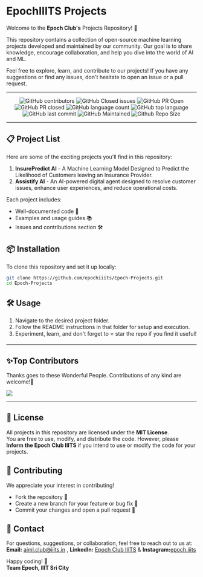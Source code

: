 
# EpochIIITS Projects  
Welcome to the **Epoch Club's** Projects Repository! 🎉  

This repository contains a collection of open-source machine learning projects developed and maintained by our community. Our goal is to share knowledge, encourage collaboration, and help you dive into the world of AI and ML.  

Feel free to explore, learn, and contribute to our projects! If you have any suggestions or find any issues, don't hesitate to open an issue or a pull request.  

---

<div align="center">

![GitHub contributors](https://img.shields.io/github/contributors/epochiiits/Epoch-Projects?style=for-the-badge&color=blue)
![GitHub Closed issues](https://img.shields.io/github/issues-closed-raw/epochiiits/Epoch-Projects?style=for-the-badge&color=brightgreen)
![GitHub PR Open](https://img.shields.io/github/issues-pr/epochiiits/Epoch-Projects?style=for-the-badge&color=aqua)
![GitHub PR closed](https://img.shields.io/github/issues-pr-closed-raw/epochiiits/Epoch-Projects?style=for-the-badge&color=blue)
![GitHub language count](https://img.shields.io/github/languages/count/epochiiits/Epoch-Projects?style=for-the-badge&color=brightgreen)
![GitHub top language](https://img.shields.io/github/languages/top/epochiiits/Epoch-Projects?style=for-the-badge&color=aqua)
![GitHub last commit](https://img.shields.io/github/last-commit/epochiiits/Epoch-Projects?style=for-the-badge&color=blue)
![GitHub Maintained](https://img.shields.io/badge/Maintained%3F-yes-brightgreen.svg?style=for-the-badge)
![Github Repo Size](https://img.shields.io/github/repo-size/epochiiits/Epoch-Projects?style=for-the-badge&color=aqua)

</div>

---

## 📋 Project List  
Here are some of the exciting projects you'll find in this repository:  

1. **InsurePredict AI** - A Machine Learning Model Designed to Predict the Likelihood of Customers leaving an Insurance Provider.
2. **Assistify AI** - An AI-powered digital agent designed to resolve customer issues, enhance user experiences, and reduce operational costs.
	
	
	
	

Each project includes:  
- Well-documented code 📄  
- Examples and usage guides 📚  
- Issues and contributions section 🛠️  


## 📦 Installation  
To clone this repository and set it up locally:  
```bash
git clone https://github.com/epochiiits/Epoch-Projects.git
cd Epoch-Projects
```


## 🛠️ Usage  
1. Navigate to the desired project folder.  
2. Follow the README instructions in that folder for setup and execution.  
3. Experiment, learn, and don't forget to ⭐ star the repo if you find it useful!  



****************************************************************
<h2>✨Top Contributors</h2>   

Thanks goes to these Wonderful People. Contributions of any kind are welcome!🚀 

<a href="https://github.com/epochiiits/Epoch-Projects/graphs/contributors">
  <img src="https://contrib.rocks/image?repo=epochiiits/Epoch-Projects" />
</a>

**************************************************************

## 📜 License  
All projects in this repository are licensed under the **MIT License**.  
You are free to use, modify, and distribute the code. However, please **Inform the Epoch Club IIITS** if you intend to use or modify the code for your projects.  

## 🤝 Contributing  
We appreciate your interest in contributing!  
- Fork the repository 🍴  
- Create a new branch for your feature or bug fix 🌿  
- Commit your changes and open a pull request 🔄  

## 📧 Contact  
For questions, suggestions, or collaboration, feel free to reach out to us at:  
**Email:** [aiml.club@iiits.in](mailto:aiml.club@iiits.in)  , **LinkedIn:** [Epoch Club IIITS](https://www.linkedin.com/in/epoch-iiits-69a9091b5/)  & 
**Instagram:**[epoch.iiits](https://www.instagram.com/epoch.iiits/)

Happy coding! 🚀  
**Team Epoch, IIIT Sri City**
